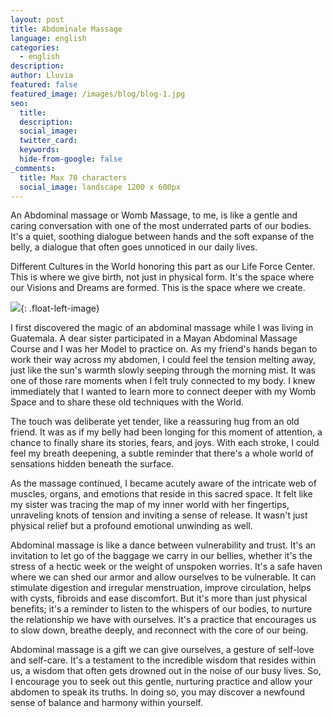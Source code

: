 ```yaml
---
layout: post
title: Abdominale Massage
language: english
categories:
  - english
description:
author: Lluvia
featured: false
featured_image: /images/blog/blog-1.jpg
seo:
  title:
  description:
  social_image:
  twitter_card:
  keywords:
  hide-from-google: false
_comments:
  title: Max 70 characters
  social_image: landscape 1200 x 600px
---
```

An Abdominal massage or Womb Massage, to me, is like a gentle and caring conversation with one of the most underrated parts of our bodies. It's a quiet, soothing dialogue between hands and the soft expanse of the belly, a dialogue that often goes unnoticed in our daily lives.

Different Cultures in the World honoring this part as our Life Force Center. This is where we give birth, not just in physical form. It's the space where our Visions and Dreams are formed. This is the space where we create.

![](/images/blog/blog-1-inline.jpg){: .float-left-image}

I first discovered the magic of an abdominal massage while I was living in Guatemala. A dear sister participated in a Mayan Abdominal Massage Course and I was her Model to practice on. As my friend's hands began to work their way across my abdomen, I could feel the tension melting away, just like the sun's warmth slowly seeping through the morning mist. It was one of those rare moments when I felt truly connected to my body. I knew immediately that I wanted to learn more to connect deeper with my Womb Space and to share these old techniques with the World.

The touch was deliberate yet tender, like a reassuring hug from an old friend. It was as if my belly had been longing for this moment of attention, a chance to finally share its stories, fears, and joys. With each stroke, I could feel my breath deepening, a subtle reminder that there's a whole world of sensations hidden beneath the surface.

As the massage continued, I became acutely aware of the intricate web of muscles, organs, and emotions that reside in this sacred space. It felt like my sister was tracing the map of my inner world with her fingertips, unraveling knots of tension and inviting a sense of release. It wasn't just physical relief but a profound emotional unwinding as well.

Abdominal massage is like a dance between vulnerability and trust. It's an invitation to let go of the baggage we carry in our bellies, whether it's the stress of a hectic week or the weight of unspoken worries. It's a safe haven where we can shed our armor and allow ourselves to be vulnerable. It can stimulate digestion and irregular menstruation, improve circulation, helps with cysts, fibroids and ease discomfort. But it's more than just physical benefits; it's a reminder to listen to the whispers of our bodies, to nurture the relationship we have with ourselves. It's a practice that encourages us to slow down, breathe deeply, and reconnect with the core of our being.

Abdominal massage is a gift we can give ourselves, a gesture of self-love and self-care. It's a testament to the incredible wisdom that resides within us, a wisdom that often gets drowned out in the noise of our busy lives. So, I encourage you to seek out this gentle, nurturing practice and allow your abdomen to speak its truths. In doing so, you may discover a newfound sense of balance and harmony within yourself.